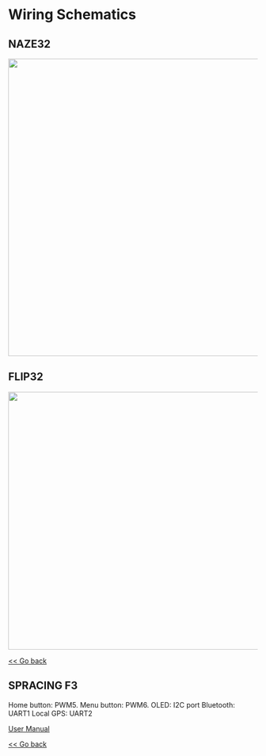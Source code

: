 # Wiring Schematics

## NAZE32

<img src="https://github.com/raul-ortega/u360gts/blob/master/wiki/img/Naze32_wiring.png" width="600" />

## FLIP32

<img src="https://github.com/raul-ortega/u360gts/blob/master/wiki/img/flip32_wiring.png" width="520" />

[<< Go back](https://github.com/raul-ortega/u360gts/blob/master/wiki/index.md)

## SPRACING F3

Home button: PWM5.
Menu button: PWM6.
OLED: I2C port
Bluetooth: UART1
Local GPS: UART2

[User Manual](http://seriouslypro.com/files/SPRacingF3-Manual-latest.pdf)

[<< Go back](https://github.com/raul-ortega/u360gts/blob/master/wiki/index.md)
